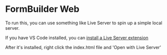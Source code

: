 # FormBuilder Web

To run this, you can use something like Live Server to spin up a simple local server.

If you have VS Code installed, you can [install a Live Server extension](https://marketplace.visualstudio.com/items?itemName=ritwickdey.LiveServer)

After it's installed, right click the index.html file and 'Open with Live Server'
